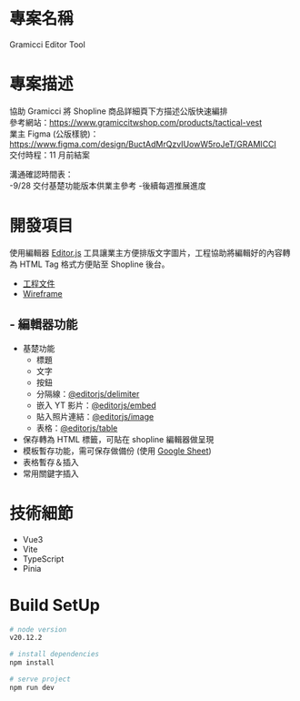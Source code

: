 # 專案名稱
Gramicci Editor Tool

# 專案描述
協助 Gramicci 將 Shopline 商品詳細頁下方描述公版快速編排<br/>
參考網站：https://www.gramiccitwshop.com/products/tactical-vest<br>
業主 Figma (公版樣貌)：https://www.figma.com/design/BuctAdMrQzvIUowW5roJeT/GRAMICCI<br>
交付時程：11 月前結案

溝通確認時間表：<br>
  -9/28 交付基楚功能版本供業主參考
  -後續每週推展進度

# 開發項目
使用編輯器 [Editor.js](https://editorjs.io/base-concepts/) 工具讓業主方便排版文字圖片，工程協助將編輯好的內容轉為 HTML Tag 格式方便貼至 Shopline 後台。<br/>
- [工程文件](https://docs.google.com/document/d/1VqIKSnj6zzPgZNa82th4ruOhy_rXOyFHo06RF8rvruM/edit)<br/>
- [Wireframe](https://www.figma.com/design/UPWVb5bJN0SnU77Ik2zvrg/Gramicci-Wireframe?node-id=0-1&node-type=canvas&t=JB8uPkmunMl4KBko-0)


## - 編輯器功能
- 基楚功能<br/>
  - 標題<br/>
  - 文字<br/>
  - 按鈕<br/>
  - 分隔線：[@editorjs/delimiter](https://www.npmjs.com/package/@editorjs/delimiter)<br/>
  - 嵌入 YT 影片：[@editorjs/embed](https://www.npmjs.com/package/@editorjs/embed)<br/>
  - 貼入照片連結：[@editorjs/image](https://github.com/editor-js/image)<br/>
  - 表格：[@editorjs/table](https://www.npmjs.com/package/@editorjs/table)<br/>
- 保存轉為 HTML 標籤，可貼在 shopline 編輯器做呈現 <br>
- 模板暫存功能，需可保存做備份 (使用 [Google Sheet](https://medium.com/sheiun/google-spreadsheet-%E5%BF%AB%E9%80%9F%E6%90%AD%E5%BB%BA%E5%85%8D%E8%B2%BB%E8%B3%87%E6%96%99%E5%BA%AB-%E4%B8%8B-4b4900baa5f0)) <br/>
- 表格暫存＆插入 <br/>
- 常用關鍵字插入

# 技術細節
- Vue3<br/>
- Vite<br/>
- TypeScript<br/>
- Pinia<br/>

# Build SetUp
```bash
# node version
v20.12.2
```
```bash
# install dependencies
npm install
```
```bash
# serve project
npm run dev
```

